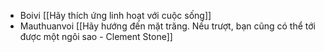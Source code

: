 - Boivi [[Hãy thích ứng linh hoạt với cuộc sống]]
- Mauthuanvoi [[Hãy hướng đến mặt trăng. Nếu trượt, bạn cũng có thể tới được một ngôi sao - Clement Stone]]